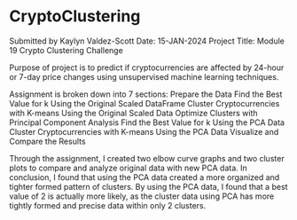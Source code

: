 # CryptoClustering
Submitted by Kaylyn Valdez-Scott Date: 15-JAN-2024 Project Title: Module 19 Crypto Clustering Challenge

Purpose of project is to predict if cryptocurrencies are affected by 24-hour or 7-day price changes using unsupervised machine learning techniques. 

Assignment is broken down into 7 sections:
  Prepare the Data
  Find the Best Value for k Using the Original Scaled DataFrame
  Cluster Cryptocurrencies with K-means Using the Original Scaled Data
  Optimize Clusters with Principal Component Analysis
  Find the Best Value for k Using the PCA Data
  Cluster Cryptocurrencies with K-means Using the PCA Data
  Visualize and Compare the Results

Through the assignment, I created two elbow curve graphs and two cluster plots to compare and analyze original data with new PCA data. In conclusion, I found that using the PCA data created a more organized and tighter formed pattern of clusters. By using the PCA data, I found that a best value of 2 is actually more likely, as the cluster data using PCA has more tightly formed and precise data within only 2 clusters.
